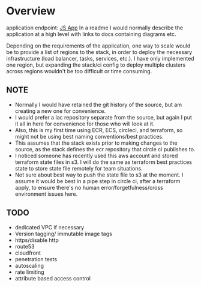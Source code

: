 # Overview
application endpoint: [JS App](jsapp-alb-name-1381614574.us-west-2.elb.amazonaws.com)
In a readme I would normally describe the application at a high level with links to docs containing diagrams etc. 

Depending on the requirements of the application, one way to scale would be to provide a list of regions to the stack, in order to deploy the necessary infrastructure (load balancer, tasks, services, etc.). I have only implemented one region, but expanding the stack/ci config to deploy multiple clusters across regions wouldn't be too difficult or time consuming. 

## NOTE
* Normally I would have retained the git history of the source, but am creating a new one for convenience.
* I would prefer a Iac repository separate from the source, but again I put it all in here for convenience for those who will look at it.
* Also, this is my first time using ECR, ECS, circleci, and terraform, so might not be using best naming conventions/best practices.
* This assumes that the stack exists prior to making changes to the source, as the stack defines the ecr repository that circle ci publishes to.
* I noticed someone has recently used this aws account and stored terraform state files in s3. I will do the same as terraform best practices state to store state file remotely for team situations.
* Not sure about best way to push the state file to s3 at the moment. I assume it would be best in a pipe step in circle ci, after a  terraform apply, to ensure there's no human error/forgetfulness/cross environment issues here.

## TODO
* dedicated VPC if necessary
* Version tagging/ immutable image tags
* https/disable http
* route53
* cloudfront 
* penetration tests
* autoscaling
* rate limiting
* attribute based access control